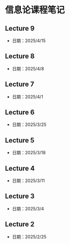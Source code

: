 # 信息论课程笔记

## Lecture 9
- 日期：2025/4/15

## Lecture 8
- 日期：2025/4/8

## Lecture 7
- 日期：2025/4/1

## Lecture 6
- 日期：2025/3/25

## Lecture 5
- 日期：2025/3/18

## Lecture 4
- 日期：2025/3/11

## Lecture 3
- 日期：2025/3/4

## Lecture 2
- 日期：2025/2/25

